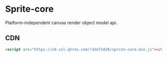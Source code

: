 # Sprite-core

Platform-independent canvas render object model api.

## CDN

```html
<script src="https://s0.ssl.qhres.com/!d2ef2d20/sprite-core.min.js"></script>
```
